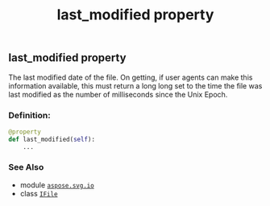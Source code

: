 ﻿---
title: last_modified property
second_title: Aspose.SVG for Python via .NET API References
description: 
type: docs
weight: 40
url: /python-net/aspose.svg.io/ifile/last_modified/
is_root: false
---

## last_modified property


The last modified date of the file. On getting, if user agents can make this information available, 
this must return a long long set to the time the file was last modified as the number of milliseconds since the Unix Epoch.
### Definition:
```python
@property
def last_modified(self):
    ...
```

### See Also
* module [`aspose.svg.io`](../../)
* class [`IFile`](/svg/python-net/aspose.svg.io/ifile)
